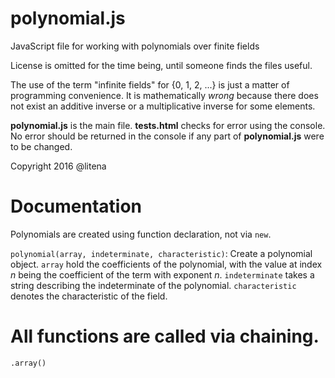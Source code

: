 # polynomial.js
JavaScript file for working with polynomials over finite fields

License is omitted for the time being, until someone finds the files useful.

The use of the term "infinite fields" for {0, 1, 2, ...} is just a matter of programming convenience. It is mathematically *wrong* because there does not exist an additive inverse or a multiplicative inverse for some elements.

**polynomial.js** is the main file. **tests.html** checks for error using the console. No error should be returned in the console if any part of **polynomial.js** were to be changed.

Copyright 2016 @litena

# Documentation
Polynomials are created using function declaration, not via `new`.

`polynomial(array, indeterminate, characteristic)`: Create a polynomial object. `array` hold the coefficients of the polynomial, with the value at index *n* being the coefficient of the term with exponent *n*. `indeterminate` takes a string describing the indeterminate of the polynomial. `characteristic` denotes the characteristic of the field.

# All functions are called via chaining.
`.array()`
